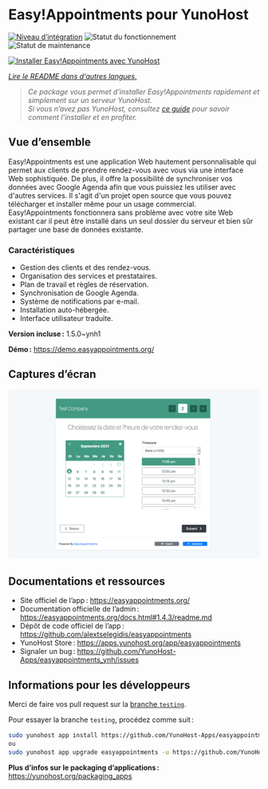 <!--
Nota bene : ce README est automatiquement généré par <https://github.com/YunoHost/apps/tree/master/tools/readme_generator>
Il NE doit PAS être modifié à la main.
-->

# Easy!Appointments pour YunoHost

[![Niveau d’intégration](https://dash.yunohost.org/integration/easyappointments.svg)](https://ci-apps.yunohost.org/ci/apps/easyappointments/) ![Statut du fonctionnement](https://ci-apps.yunohost.org/ci/badges/easyappointments.status.svg) ![Statut de maintenance](https://ci-apps.yunohost.org/ci/badges/easyappointments.maintain.svg)

[![Installer Easy!Appointments avec YunoHost](https://install-app.yunohost.org/install-with-yunohost.svg)](https://install-app.yunohost.org/?app=easyappointments)

*[Lire le README dans d'autres langues.](./ALL_README.md)*

> *Ce package vous permet d’installer Easy!Appointments rapidement et simplement sur un serveur YunoHost.*  
> *Si vous n’avez pas YunoHost, consultez [ce guide](https://yunohost.org/install) pour savoir comment l’installer et en profiter.*

## Vue d’ensemble

Easy!Appointments est une application Web hautement personnalisable qui permet aux clients de prendre rendez-vous avec vous via une interface Web sophistiquée. De plus, il offre la possibilité de synchroniser vos données avec Google Agenda afin que vous puissiez les utiliser avec d'autres services. Il s'agit d'un projet open source que vous pouvez télécharger et installer même pour un usage commercial. Easy!Appointments fonctionnera sans problème avec votre site Web existant car il peut être installé dans un seul dossier du serveur et bien sûr partager une base de données existante.

### Caractéristiques

- Gestion des clients et des rendez-vous.
- Organisation des services et prestataires.
- Plan de travail et règles de réservation.
- Synchronisation de Google Agenda.
- Système de notifications par e-mail.
- Installation auto-hébergée.
- Interface utilisateur traduite.


**Version incluse :** 1.5.0~ynh1

**Démo :** <https://demo.easyappointments.org/>

## Captures d’écran

![Capture d’écran de Easy!Appointments](./doc/screenshots/screenshots.png)

## Documentations et ressources

- Site officiel de l’app : <https://easyappointments.org/>
- Documentation officielle de l’admin : <https://easyappointments.org/docs.html#1.4.3/readme.md>
- Dépôt de code officiel de l’app : <https://github.com/alextselegidis/easyappointments>
- YunoHost Store : <https://apps.yunohost.org/app/easyappointments>
- Signaler un bug : <https://github.com/YunoHost-Apps/easyappointments_ynh/issues>

## Informations pour les développeurs

Merci de faire vos pull request sur la [branche `testing`](https://github.com/YunoHost-Apps/easyappointments_ynh/tree/testing).

Pour essayer la branche `testing`, procédez comme suit :

```bash
sudo yunohost app install https://github.com/YunoHost-Apps/easyappointments_ynh/tree/testing --debug
ou
sudo yunohost app upgrade easyappointments -u https://github.com/YunoHost-Apps/easyappointments_ynh/tree/testing --debug
```

**Plus d’infos sur le packaging d’applications :** <https://yunohost.org/packaging_apps>
